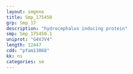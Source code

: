 ```yaml
---
layout: smgene
title: Smp_175450
grp: Smp_17
description: "hydrocephalus inducing protein"
smp: Smp_175450.1
uniprot: "G4VJV4"
length: 12447
cdd: "pfam13868"
kk: ns
categories: sm
---
```

